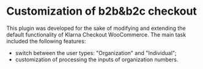 # Customization of b2b&b2c checkout
This plugin was developed for the sake of modifying and extending the default functionality of Klarna Checkout WooCommerce. The main task included the following features:

- switch between the user types: "Organization" and "Individual";
- customization of processing the inputs of organization numbers.
